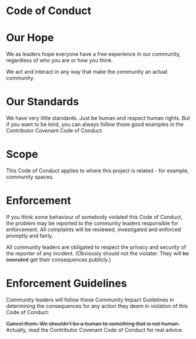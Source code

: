# Code of Conduct

# Our Hope
We as leaders hope everyone have a free experience in our community,
regardless of who you are or how you think.

We act and interact in any way that make the community an actual community.

# Our Standards
We have very little standards. Just be human and respect human rights.
But if you want to be kind, you can always follow those good examples in the Contributor Covenant Code of Conduct.

# Scope
This Code of Conduct applies to where this project is related - for example, community spaces.

# Enforcement
If you think some behaviour of somebody violated this Code of Conduct, the problem may be reported to the community leaders responsible for enforcement.
All complaints will be reviewed, investigated and enforced promptly and fairly.

All community leaders are obligated to respect the privacy and security of the reporter of any incident.
(Obviously should not the violater. They will ~~be executed~~ get their consequences publicly.)

# Enforcement Guidelines
Community leaders will follow these Community Impact Guidelines
in determining the consequences for any action they deem in violation of this Code of Conduct:

~~Cancel them. We shouldn't be a human to something that is not human.~~
Actually, read the Contributor Covenant Code of Conduct for real advice.
